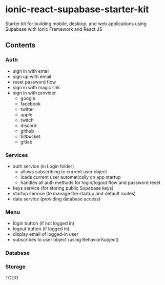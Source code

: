 # ionic-react-supabase-starter-kit
Starter kit for building mobile, desktop, and web applications using Supabase with Ionic Framework and React JS

## Contents

### Auth
- sign in with email
- sign up with email
- reset password flow
- sign in with magic link
- sign in with provider
  - google
  - facebook
  - twitter
  - apple
  - twitch
  - discord
  - github
  - bitbucket
  - gitlab
  
### Services
- auth service (in Login folder)
  - allows subscribing to current user object
  - loads current user automatically on app startup
  - handles all auth methods for login/logout flow and password reset
- keys service (for storing public Supabase keys)
- startup service (to manage the startup and default routes)
- data service (providing database access)
  
### Menu
- login button (if not logged in)
- logout button (if logged in)
- display email of logged-in user
- subscribes to user object (using BehaviorSubject)

### Database

### Storage
TODO
